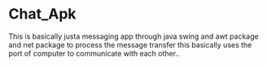 # Chat_Apk
This is basically justa messaging app through java swing and awt package and net package to process the message transfer 
this basically uses the port of computer to communicate with each other..
